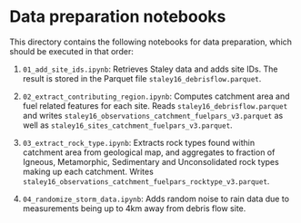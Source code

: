# Data preparation notebooks

This directory contains the following notebooks for data preparation, which should be executed in that order:

01. `01_add_site_ids.ipynb`: Retrieves Staley data and adds site IDs.  The result is stored in the Parquet file `staley16_debrisflow.parquet`.

02. `02_extract_contributing_region.ipynb`: Computes catchment area and fuel related features for each site.  Reads `staley16_debrisflow.parquet` and writes `staley16_observations_catchment_fuelpars_v3.parquet` as well as 
`staley16_sites_catchment_fuelpars_v3.parquet`.

03. `03_extract_rock_type.ipynb`: Extracts rock types found within catchment area from geological map, and aggregates to fraction of Igneous, Metamorphic, Sedimentary and Unconsolidated rock types making up each catchment.  Writes `staley16_observations_catchment_fuelpars_rocktype_v3.parquet`.

04. `04_randomize_storm_data.ipynb`: Adds random noise to rain data due to measurements being up to 4km away from debris flow site.